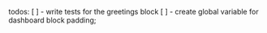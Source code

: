 todos:
[ ] - write tests for the greetings block
[ ] - create global variable for dashboard block padding;
